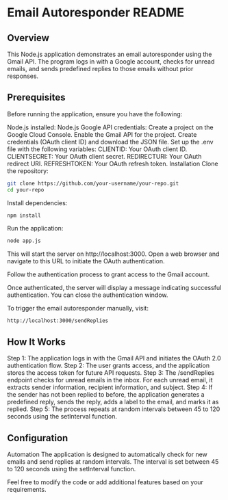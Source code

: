 
# Email Autoresponder README
## Overview
This Node.js application demonstrates an email autoresponder using the Gmail API. The program logs in with a Google account, checks for unread emails, and sends predefined replies to those emails without prior responses.

## Prerequisites
Before running the application, ensure you have the following:

Node.js installed: Node.js
Google API credentials:
Create a project on the Google Cloud Console.
Enable the Gmail API for the project.
Create credentials (OAuth client ID) and download the JSON file.
Set up the .env file with the following variables:
CLIENTID: Your OAuth client ID.
CLIENTSECRET: Your OAuth client secret.
REDIRECTURI: Your OAuth redirect URI.
REFRESHTOKEN: Your OAuth refresh token.
Installation
Clone the repository:

``` bash 
git clone https://github.com/your-username/your-repo.git
cd your-repo
```
Install dependencies:

``` bash
npm install 
```
Run the application:

``` bash 
node app.js
```
This will start the server on http://localhost:3000. Open a web browser and navigate to this URL to initiate the OAuth authentication.

Follow the authentication process to grant access to the Gmail account.

Once authenticated, the server will display a message indicating successful authentication. You can close the authentication window.

To trigger the email autoresponder manually, visit:

 ``` http://localhost:3000/sendReplies  ```
## How It Works
Step 1: The application logs in with the Gmail API and initiates the OAuth 2.0 authentication flow.
Step 2: The user grants access, and the application stores the access token for future API requests.
Step 3: The /sendReplies endpoint checks for unread emails in the inbox. For each unread email, it extracts sender information, recipient information, and subject.
Step 4: If the sender has not been replied to before, the application generates a predefined reply, sends the reply, adds a label to the email, and marks it as replied.
Step 5: The process repeats at random intervals between 45 to 120 seconds using the setInterval function.
## Configuration
Automation
The application is designed to automatically check for new emails and send replies at random intervals. The interval is set between 45 to 120 seconds using the setInterval function.

Feel free to modify the code or add additional features based on your requirements.

